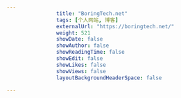---
                title: "BoringTech.net"
                tags: [个人网站, 博客]
                externalUrl: "https://boringtech.net/"
                weight: 521
                showDate: false
                showAuthor: false
                showReadingTime: false
                showEdit: false
                showLikes: false
                showViews: false
                layoutBackgroundHeaderSpace: false
                ---

